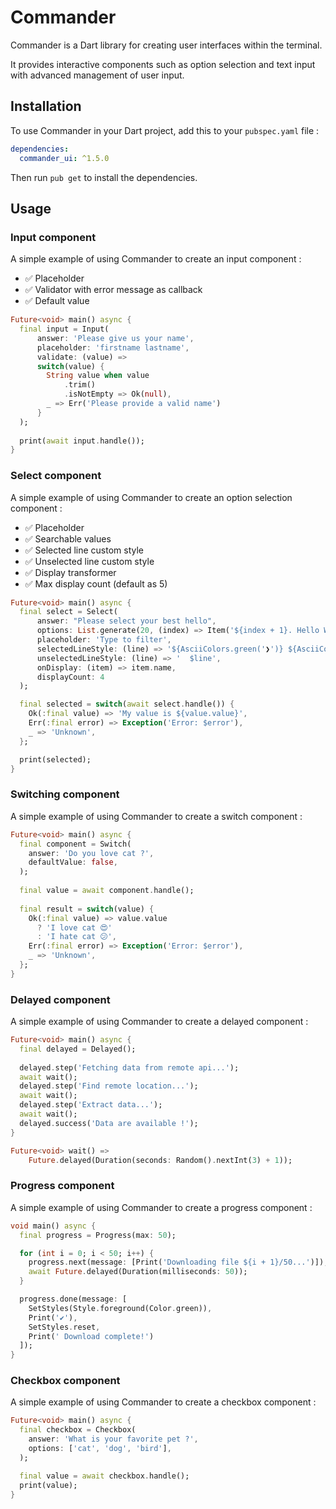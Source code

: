 # Commander

Commander is a Dart library for creating user interfaces within the terminal.

It provides interactive components such as option selection and text input with advanced management of
user input.

## Installation

To use Commander in your Dart project, add this to your `pubspec.yaml` file :
```yaml
dependencies:
  commander_ui: ^1.5.0
```

Then run `pub get` to install the dependencies.

## Usage

### Input component

A simple example of using Commander to create an input component :

- ✅ Placeholder
- ✅ Validator with error message as callback 
- ✅ Default value

```dart
Future<void> main() async {
  final input = Input(
      answer: 'Please give us your name',
      placeholder: 'firstname lastname',
      validate: (value) =>
      switch(value) {
        String value when value
            .trim()
            .isNotEmpty => Ok(null),
        _ => Err('Please provide a valid name')
      }
  );
  
  print(await input.handle());
}
```

### Select component
A simple example of using Commander to create an option selection component :

- ✅ Placeholder
- ✅ Searchable values
- ✅ Selected line custom style
- ✅ Unselected line custom style
- ✅ Display transformer
- ✅ Max display count (default as 5)

```dart
Future<void> main() async {
  final select = Select(
      answer: "Please select your best hello",
      options: List.generate(20, (index) => Item('${index + 1}. Hello World', index + 1)),
      placeholder: 'Type to filter',
      selectedLineStyle: (line) => '${AsciiColors.green('❯')} ${AsciiColors.lightCyan(line)}',
      unselectedLineStyle: (line) => '  $line',
      onDisplay: (item) => item.name,
      displayCount: 4
  );

  final selected = switch(await select.handle()) {
    Ok(:final value) => 'My value is ${value.value}',
    Err(:final error) => Exception('Error: $error'),
    _ => 'Unknown',
  };

  print(selected);
}
```

### Switching component
A simple example of using Commander to create a switch component :

```dart
Future<void> main() async {
  final component = Switch(
    answer: 'Do you love cat ?',
    defaultValue: false,
  );
  
  final value = await component.handle();
  
  final result = switch(value) {
    Ok(:final value) => value.value 
      ? 'I love cat 😍' 
      : 'I hate cat 😕',
    Err(:final error) => Exception('Error: $error'),
    _ => 'Unknown',
  };
}
```
### Delayed component
A simple example of using Commander to create a delayed component :

```dart
Future<void> main() async {
  final delayed = Delayed();
  
  delayed.step('Fetching data from remote api...');
  await wait();
  delayed.step('Find remote location...');
  await wait();
  delayed.step('Extract data...');
  await wait();
  delayed.success('Data are available !');
}

Future<void> wait() =>
    Future.delayed(Duration(seconds: Random().nextInt(3) + 1));
```

### Progress component
A simple example of using Commander to create a progress component :

```dart
void main() async {
  final progress = Progress(max: 50);

  for (int i = 0; i < 50; i++) {
    progress.next(message: [Print('Downloading file ${i + 1}/50...')]);
    await Future.delayed(Duration(milliseconds: 50));
  }

  progress.done(message: [
    SetStyles(Style.foreground(Color.green)),
    Print('✔'),
    SetStyles.reset,
    Print(' Download complete!')
  ]);
}
```

### Checkbox component
A simple example of using Commander to create a checkbox component :

```dart
Future<void> main() async {
  final checkbox = Checkbox(
    answer: 'What is your favorite pet ?',
    options: ['cat', 'dog', 'bird'],
  );

  final value = await checkbox.handle();
  print(value);
}
```
